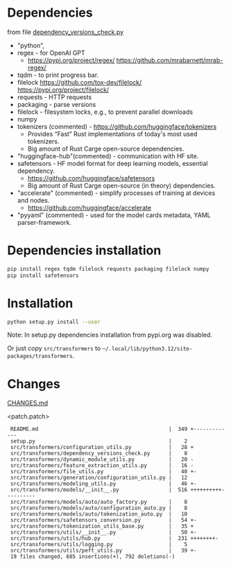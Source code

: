 # Dependencies
from file [dependency_versions_check.py](blob/main/src/transformers/dependency_versions_check.py "dependency_versions_check.py")
- "python",
- regex - for OpenAI GPT
  - https://pypi.org/project/regex/ https://github.com/mrabarnett/mrab-regex/
- tqdm - to print progress bar.
- filelock https://github.com/tox-dev/filelock/ https://pypi.org/project/filelock/
- requests - HTTP requests
- packaging - parse versions
- filelock - filesystem locks, e.g., to prevent parallel downloads
- numpy
- tokenizers (commented) - https://github.com/huggingface/tokenizers
  - Provides “Fast” Rust implementations of today's most used tokenizers.
  - Big amount of Rust Carge open-source dependencies.
- "huggingface-hub"(commented) - communication with HF site.
- safetensors - HF model format for deep learning models, essential dependency.
  - https://github.com/huggingface/safetensors
  - Big amount of Rust Carge open-source (in theory) dependencies.
- "accelerate" (commented) - simplify processes of training at devices and nodes.
  - https://github.com/huggingface/accelerate
- "pyyaml" (commented) - used for the model cards metadata, YAML parser-framework.
# Dependencies installation
```sh
pip install regex tqdm filelock requests packaging filelock numpy
pip install safetensors
```
# Installation
```sh
python setup.py install --user
```
Note: In setup.py dependencies installation from pypi.org was disabled.

Or just copy `src/transformers` to `~/.local/lib/python3.12/site-packages/transformers`.
# Changes
[CHANGES.md](CHANGES.md "CHANGES.md")

<patch.patch>

```text
 README.md                                          |  349 +-------------
 setup.py                                           |    2
 src/transformers/configuration_utils.py            |   28 +
 src/transformers/dependency_versions_check.py      |    8
 src/transformers/dynamic_module_utils.py           |   20 -
 src/transformers/feature_extraction_utils.py       |   16 -
 src/transformers/file_utils.py                     |   40 +-
 src/transformers/generation/configuration_utils.py |   12
 src/transformers/modeling_utils.py                 |   46 +-
 src/transformers/models/__init__.py                |  516 ++++++++++----------
 src/transformers/models/auto/auto_factory.py       |    8
 src/transformers/models/auto/configuration_auto.py |    8
 src/transformers/models/auto/tokenization_auto.py  |   10
 src/transformers/safetensors_conversion.py         |   54 +-
 src/transformers/tokenization_utils_base.py        |   35 +
 src/transformers/utils/__init__.py                 |   50 +-
 src/transformers/utils/hub.py                      |  231 ++++++++-
 src/transformers/utils/logging.py                  |    5
 src/transformers/utils/peft_utils.py               |   39 +-
 19 files changed, 685 insertions(+), 792 deletions(-)
```
